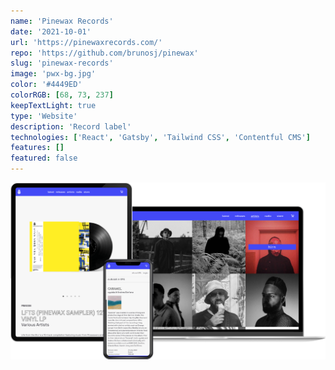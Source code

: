 ```yaml
---
name: 'Pinewax Records'
date: '2021-10-01'
url: 'https://pinewaxrecords.com/'
repo: 'https://github.com/brunosj/pinewax'
slug: 'pinewax-records'
image: 'pwx-bg.jpg'
color: '#4449ED'
colorRGB: [68, 73, 237]
keepTextLight: true
type: 'Website'
description: 'Record label'
technologies: ['React', 'Gatsby', 'Tailwind CSS', 'Contentful CMS']
features: []
featured: false
---
```


![Pinewax Devices](../../assets/images/pinewax-devices.png)

